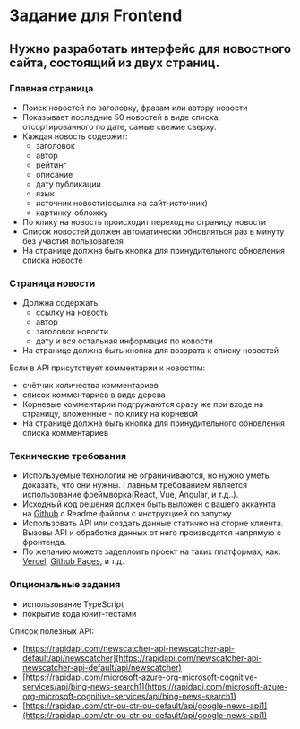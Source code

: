 
# Задание для Frontend

## Нужно разработать интерфейс для новостного сайта, состоящий из двух страниц.

### Главная страница

- Поиск новостей по заголовку, фразам или автору новости
- Показывает последние 50 новостей в виде списка, отсортированного по дате, самые свежие сверху.
- Каждая новость содержит:
    - заголовок
    - автор
    - рейтинг
    - описание
    - дату публикации
    - язык
    - источник новости(ссылка на сайт-источник)
    - картинку-обложку
- По клику на новость происходит переход на страницу новости
- Список новостей должен автоматически обновляться раз в минуту без участия пользователя
- На странице должна быть кнопка для принудительного обновления списка новосте

### Страница новости

- Должна содержать:
    - ссылку на новость
    - автор
    - заголовок новости
    - дату и вся остальная информация по новости
- На странице должна быть кнопка для возврата к списку новостей

Если в API присутствует комментарии к новостям:

- счётчик количества комментариев
- список комментариев в виде дерева
- Корневые комментарии подгружаются сразу же при входе на страницу, вложенные - по клику на корневой
- На странице должна быть кнопка для принудительного обновления списка комментариев

### Технические требования

- Используемые технологии не ограничиваются, но нужно уметь доказать, что они нужны. Главным требованием является использование фреймворка(React, Vue, Angular, и т.д..).
- Исходный код решения должен быть выложен с вашего аккаунта на [Github](http://github.com/) с Readme файлом с инструкцией по запуску
- Использовать API или создать данные статично на сторне клиента. Вызовы API и обработка данных от него производятся напрямую с фронтенда.
- По желанию можете задеплоить проект на таких платформах, как: [Vercel](https://vercel.com/), [Github Pages](https://pages.github.com/), и т.д.

### Опциональные задания

- использование TypeScript
- покрытие кода юнит-тестами

Список полезных API:

- [https://rapidapi.com/newscatcher-api-newscatcher-api-default/api/newscatcher](https://rapidapi.com/newscatcher-api-newscatcher-api-default/api/newscatcher)
- [https://rapidapi.com/microsoft-azure-org-microsoft-cognitive-services/api/bing-news-search1](https://rapidapi.com/microsoft-azure-org-microsoft-cognitive-services/api/bing-news-search1)
- [https://rapidapi.com/ctr-ou-ctr-ou-default/api/google-news-api1](https://rapidapi.com/ctr-ou-ctr-ou-default/api/google-news-api1)